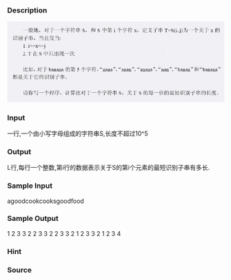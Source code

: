 
### Description
![](/images/1396.jpg)
### Input
一行,一个由小写字母组成的字符串S,长度不超过10^5

### Output
L行,每行一个整数,第i行的数据表示关于S的第i个元素的最短识别子串有多长.
### Sample Input
agoodcookcooksgoodfood

### Sample Output
1
2
3
3
2
2
3
3
2
2
3
3
2
1
2
3
3
2
1
2
3
4

### Hint

### Source
